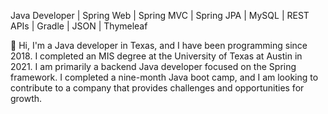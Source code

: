 Java Developer | Spring Web | Spring MVC | Spring JPA | MySQL | REST APIs | Gradle | JSON | Thymeleaf

👋 Hi, I'm a Java developer in Texas, and I have been programming since 2018. I completed an MIS degree at the University of Texas at Austin in 2021. I am primarily a backend Java developer focused on the Spring framework. I completed a nine-month Java boot camp, and I am looking to contribute to a company that provides challenges and opportunities for growth.

<!---
utstudent/utstudent is a ✨ special ✨ repository because its `README.md` (this file) appears on your GitHub profile.
You can click the Preview link to take a look at your changes.
--->
